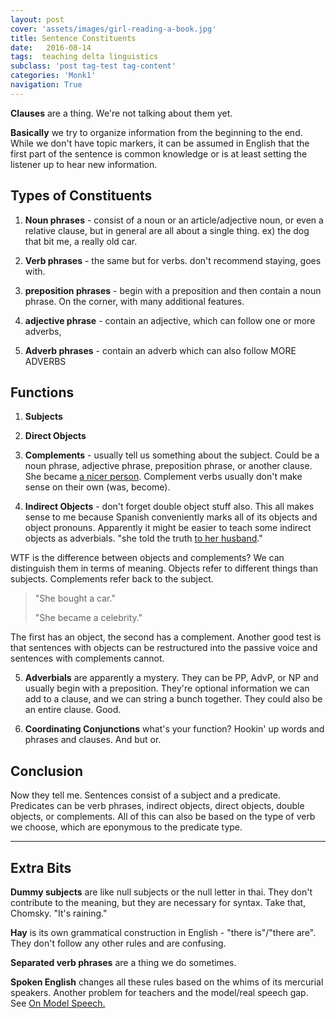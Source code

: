 ```yaml
---
layout: post
cover: 'assets/images/girl-reading-a-book.jpg'
title: Sentence Constituents
date:   2016-08-14
tags:  teaching delta linguistics 
subclass: 'post tag-test tag-content'
categories: 'Monk1'
navigation: True
---
```


<strong>Clauses</strong> are a thing. We're not talking about them yet.

<strong>Basically</strong> we try to organize information from the beginning to the end. While we don't have topic markers, it can be assumed in English that the first part of the sentence is common knowledge or is at least setting the listener up to hear new information.

## Types of Constituents

1) **Noun phrases** - consist of a noun or an article/adjective noun, or even a relative clause, but in general are all about a single thing. ex) the dog that bit me, a really old car.

2) **Verb phrases** - the same but for verbs. don't recommend staying, goes with.

3) **preposition phrases** - begin with a preposition and then contain a noun phrase. On the corner, with many additional features.

4) **adjective phrase** - contain an adjective, which can follow one or more adverbs, 

5) **Adverb phrases** - contain an adverb which can also follow MORE ADVERBS

## Functions

1) **Subjects**

2) **Direct Objects**

3) **Complements** - usually tell us something about the subject. Could be a noun phrase, adjective phrase, preposition phrase, or another clause. She became <u>a nicer person</u>. Complement verbs usually don't make sense on their own (was, become).

4) **Indirect Objects**  - don't forget double object stuff also. This all makes sense to me because Spanish conveniently marks all of its objects and object pronouns. Apparently it might be easier to teach some indirect objects as adverbials. "she told the truth <u>to her husband</u>."

WTF is the difference between objects and complements? We can distinguish them in terms of meaning. Objects refer to different things than subjects. Complements refer back to the subject. 

> "She bought a car." 
>
> "She became a celebrity."

The first has an object, the second has a complement. Another good test is that sentences with objects can be restructured into the passive voice and sentences with complements cannot. 

5) **Adverbials** are apparently a mystery. They can be PP, AdvP, or NP and usually begin with a preposition. They're optional information we can add to a clause, and we can string a bunch together. They could also be an entire clause. Good.

6) **Coordinating Conjunctions** what's your function? Hookin' up words and phrases and clauses. And but or.

## Conclusion

Now they tell me. Sentences consist of a subject and a predicate. Predicates can be verb phrases, indirect objects, direct objects, double objects, or complements. All of this can also be based on the type of verb we choose, which are eponymous to the predicate type.

---

## Extra Bits

**Dummy subjects** are like null subjects or the null letter in thai. They don't contribute to the meaning, but they are necessary for syntax. Take that, Chomsky. "It's raining."

**Hay** is its own grammatical construction in English - "there is"/"there are". They don't follow any other rules and are confusing.

**Separated verb phrases** are a thing we do sometimes.

**Spoken English** changes all these rules based on the whims of its mercurial speakers. Another problem for teachers and the model/real speech gap. See <u>On Model Speech.</u>  
